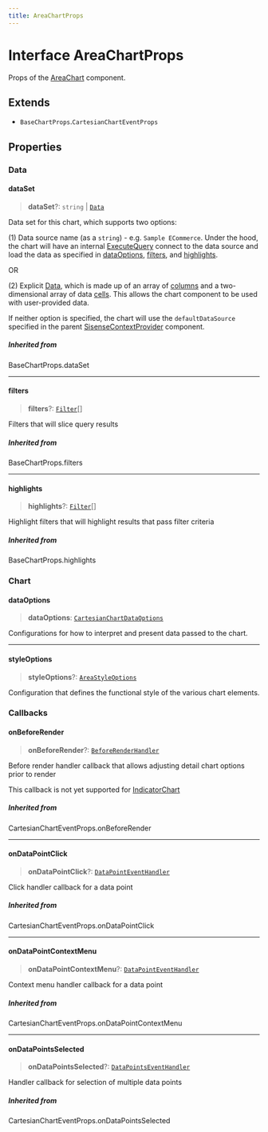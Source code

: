 ```yaml
---
title: AreaChartProps
---
```


# Interface AreaChartProps

Props of the [AreaChart](../functions/function.AreaChart.md) component.

## Extends

- `BaseChartProps`.`CartesianChartEventProps`

## Properties

### Data

#### dataSet

> **dataSet**?: `string` \| [`Data`](../../sdk-data/interfaces/interface.Data.md)

Data set for this chart, which supports two options:

(1) Data source name (as a `string`) - e.g. `Sample ECommerce`. Under the hood,
the chart will have an internal [ExecuteQuery](../functions/function.ExecuteQuery.md) connect to the data source
and load the data as specified in [dataOptions](interface.AreaChartProps.md#dataoptions), [filters](interface.AreaChartProps.md#filters), and [highlights](interface.AreaChartProps.md#highlights).

OR

(2) Explicit [Data](../../sdk-data/interfaces/interface.Data.md), which is made up of
an array of [columns](../../sdk-data/interfaces/interface.Column.md)
and a two-dimensional array of data [cells](../../sdk-data/interfaces/interface.Cell.md).
This allows the chart component to be used
with user-provided data.

If neither option is specified,
the chart will use the `defaultDataSource` specified in the parent [SisenseContextProvider](../functions/function.SisenseContextProvider.md) component.

##### Inherited from

BaseChartProps.dataSet

***

#### filters

> **filters**?: [`Filter`](../../sdk-data/interfaces/interface.Filter.md)[]

Filters that will slice query results

##### Inherited from

BaseChartProps.filters

***

#### highlights

> **highlights**?: [`Filter`](../../sdk-data/interfaces/interface.Filter.md)[]

Highlight filters that will highlight results that pass filter criteria

##### Inherited from

BaseChartProps.highlights

### Chart

#### dataOptions

> **dataOptions**: [`CartesianChartDataOptions`](interface.CartesianChartDataOptions.md)

Configurations for how to interpret and present data passed to the chart.

***

#### styleOptions

> **styleOptions**?: [`AreaStyleOptions`](interface.AreaStyleOptions.md)

Configuration that defines the functional style of the various chart elements.

### Callbacks

#### onBeforeRender

> **onBeforeRender**?: [`BeforeRenderHandler`](../type-aliases/type-alias.BeforeRenderHandler.md)

Before render handler callback that allows adjusting
detail chart options prior to render

This callback is not yet supported for [IndicatorChart](../functions/function.IndicatorChart.md)

##### Inherited from

CartesianChartEventProps.onBeforeRender

***

#### onDataPointClick

> **onDataPointClick**?: [`DataPointEventHandler`](../type-aliases/type-alias.DataPointEventHandler.md)

Click handler callback for a data point

##### Inherited from

CartesianChartEventProps.onDataPointClick

***

#### onDataPointContextMenu

> **onDataPointContextMenu**?: [`DataPointEventHandler`](../type-aliases/type-alias.DataPointEventHandler.md)

Context menu handler callback for a data point

##### Inherited from

CartesianChartEventProps.onDataPointContextMenu

***

#### onDataPointsSelected

> **onDataPointsSelected**?: [`DataPointsEventHandler`](../type-aliases/type-alias.DataPointsEventHandler.md)

Handler callback for selection of multiple data points

##### Inherited from

CartesianChartEventProps.onDataPointsSelected
